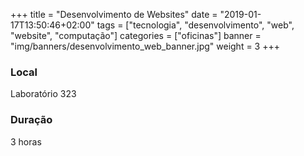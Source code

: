 +++
title = "Desenvolvimento de Websites"
date = "2019-01-17T13:50:46+02:00"
tags = ["tecnologia", "desenvolvimento", "web", "website", "computação"]
categories = ["oficinas"]
banner = "img/banners/desenvolvimento_web_banner.jpg"
weight = 3
+++

### Local
Laboratório 323

### Duração 
3 horas